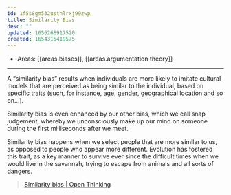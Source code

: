 ```yaml
---
id: 1f5s8gm532ustnlrxj99zwp
title: Similarity Bias
desc: ""
updated: 1656268917520
created: 1654315419575
---
```


- Areas: [[areas.biases]], [[areas.argumentation theory]]

---

A “similarity bias” results when individuals are more likely to imitate cultural models that are perceived as being similar to the individual, based on specific traits (such, for instance, age, gender, geographical location and so on…).

Similarity bias is even enhanced by our other bias, which we call snap judgement, whereby we unconsciously make up our mind on someone during the first milliseconds after we meet.

Similarity bias happens when we select people that are more similar to us, as opposed to people who appear more different. Evolution has fostered this trait, as a key manner to survive ever since the difficult times when we would live in the savannah, trying to escape from animals and all sorts of dangers.

> [Similarity bias | Open Thinking](https://tommasoarenare.com/tag/similarity-bias/)
